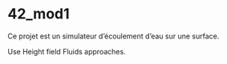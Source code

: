 # 42_mod1
Ce projet est un simulateur d’écoulement d’eau sur une surface.

Use Height field Fluids approaches.
